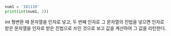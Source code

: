 ```python
num1 = '101110'
print(int(num1, 2))
```

int 형변환 때 문자열을 인자로 넣고, 두 번째 인자로 그 문자열의 진법을 넣으면 인자로 받은 문자열을 인자로 받은 진법으로 쓰인 것으로 보고 값을 계산하여 그 값을 리턴한다.